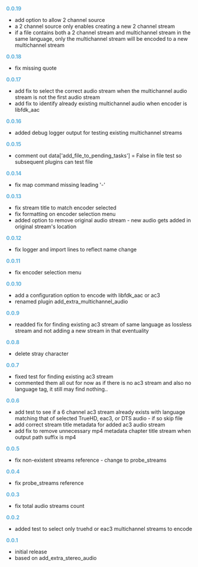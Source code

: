 
**<span style="color:#56adda">0.0.19</span>**
- add option to allow 2 channel source
- a 2 channel source only enables creating a new 2 channel stream
- if a file contains both a 2 channel stream and multichannel stream in the same language, only the multichannel stream will be encoded to a new multichannel stream

**<span style="color:#56adda">0.0.18</span>**
- fix missing quote

**<span style="color:#56adda">0.0.17</span>**
- add fix to select the correct audio stream when the multichannel audio stream is not the first audio stream
- add fix to identify already existing multichannel audio when encoder is libfdk_aac

**<span style="color:#56adda">0.0.16</span>**
- added debug logger output for testing existing multichannel streams

**<span style="color:#56adda">0.0.15</span>**
- comment out data['add_file_to_pending_tasks'] = False in file test so subsequent plugins can test file

**<span style="color:#56adda">0.0.14</span>**
- fix map command missing leading '-'

**<span style="color:#56adda">0.0.13</span>**
- fix stream title to match encoder selected
- fix formatting on encoder selection menu
- added option to remove original audio stream - new audio gets added in original stream's location

**<span style="color:#56adda">0.0.12</span>**
- fix logger and import lines to reflect name change

**<span style="color:#56adda">0.0.11</span>**
- fix encoder selection menu

**<span style="color:#56adda">0.0.10</span>**
- add a configuration option to encode with libfdk_aac or ac3
- renamed plugin add_extra_multichannel_audio

**<span style="color:#56adda">0.0.9</span>**
- readded fix for finding existing ac3 stream of same language as lossless stream and not adding a new stream in that eventuality

**<span style="color:#56adda">0.0.8</span>**
- delete stray character

**<span style="color:#56adda">0.0.7</span>**
- fixed test for finding existing ac3 stream
- commented them all out for now as if there is no ac3 stream and also no language tag, it still may find nothing..

**<span style="color:#56adda">0.0.6</span>**
- add test to see if a 6 channel ac3 stream already exists with language matching that of selected TrueHD, eac3, or DTS audio - if so skip file
- add correct stream title metadata for added ac3 audio stream
- add fix to remove unnecessary mp4 metadata chapter title stream when output path suffix is mp4

**<span style="color:#56adda">0.0.5</span>**
- fix non-existent streams reference - change to probe_streams

**<span style="color:#56adda">0.0.4</span>**
- fix probe_streams reference

**<span style="color:#56adda">0.0.3</span>**
- fix total audio streams count

**<span style="color:#56adda">0.0.2</span>**
- added test to select only truehd or eac3 multichannel streams to encode

**<span style="color:#56adda">0.0.1</span>**
- initial release
- based on add_extra_stereo_audio
